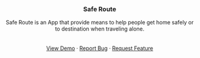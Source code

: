 <p align="center">
<h3 align="center">Safe Route</h3>

  <p align="center">
    Safe Route is an App that provide means to help people get home safely or to destination when traveling alone.
    <br />
    <a href="https://gitlab.com/safe-route/android-app">
    <br />
    <br />
    <a href="https://gitlab.com/safe-route/android-app">View Demo</a>
    ·
    <a href="https://gitlab.com/safe-route/android-app/-/issues">Report Bug</a>
    ·
    <a href="https://gitlab.com/safe-route/android-app/-/issues">Request Feature</a>
  </p>
</p>